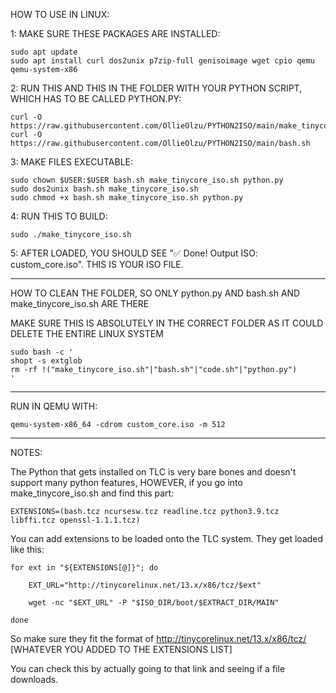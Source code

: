 HOW TO USE IN LINUX:

1: MAKE SURE THESE PACKAGES ARE INSTALLED:

    sudo apt update
    sudo apt install curl dos2unix p7zip-full genisoimage wget cpio qemu qemu-system-x86

2: RUN THIS AND THIS IN THE FOLDER WITH YOUR PYTHON SCRIPT, WHICH HAS TO BE CALLED PYTHON.PY:

    curl -O https://raw.githubusercontent.com/OllieOlzu/PYTHON2ISO/main/make_tinycore_iso.sh
    curl -O https://raw.githubusercontent.com/OllieOlzu/PYTHON2ISO/main/bash.sh

3: MAKE FILES EXECUTABLE:

    sudo chown $USER:$USER bash.sh make_tinycore_iso.sh python.py
    sudo dos2unix bash.sh make_tinycore_iso.sh
    sudo chmod +x bash.sh make_tinycore_iso.sh python.py

4: RUN THIS TO BUILD:

    sudo ./make_tinycore_iso.sh

5: AFTER LOADED, YOU SHOULD SEE "✅ Done! Output ISO: custom_core.iso". THIS IS YOUR ISO FILE.

_____________________________________

HOW TO CLEAN THE FOLDER, SO ONLY python.py AND bash.sh AND make_tinycore_iso.sh ARE THERE

MAKE SURE THIS IS ABSOLUTELY IN THE CORRECT FOLDER AS IT COULD DELETE THE ENTIRE LINUX SYSTEM

    sudo bash -c '
    shopt -s extglob
    rm -rf !("make_tinycore_iso.sh"|"bash.sh"|"code.sh"|"python.py")
    '
___________________________________

RUN IN QEMU WITH:

    qemu-system-x86_64 -cdrom custom_core.iso -m 512

__________________________________

NOTES:

The Python that gets installed on TLC is very bare bones and doesn't support many python features, HOWEVER, if you go into make_tinycore_iso.sh and find this part:

    EXTENSIONS=(bash.tcz ncursesw.tcz readline.tcz python3.9.tcz libffi.tcz openssl-1.1.1.tcz)

You can add extensions to be loaded onto the TLC system. They get loaded like this:

    for ext in "${EXTENSIONS[@]}"; do

        EXT_URL="http://tinycorelinux.net/13.x/x86/tcz/$ext"
    
        wget -nc "$EXT_URL" -P "$ISO_DIR/boot/$EXTRACT_DIR/MAIN"
    
    done

So make sure they fit the format of http://tinycorelinux.net/13.x/x86/tcz/ [WHATEVER YOU ADDED TO THE EXTENSIONS LIST]

You can check this by actually going to that link and seeing if a file downloads.

